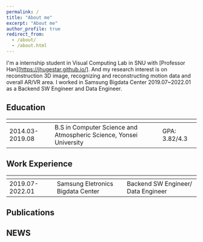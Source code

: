 ```yaml
---
permalink: /
title: "About me"
excerpt: "About me"
author_profile: true
redirect_from: 
  - /about/
  - /about.html
---
```


I'm a internship student in Visual Computing Lab in SNU with [Professor Han][https://jhugestar.github.io/]. And my research interest is on reconstruction 3D image, recognizing and reconstructing motion data and overall AR/VR area. I worked in Samsung Bigdata Center 2019.07~2022.01 as a Backend SW Engineer and Data Engineer. 


Education
---
|<!-- -->|<!-- -->|<!-- -->|
|-----|-----|-----|
|2014.03-2019.08|B.S in Computer Science and Atmospheric Science, Yonsei University|GPA: 3.82/4.3|


Work Experience
---
|<!-- -->|<!-- -->|<!-- -->|
|-----|-----|-----|
|2019.07-2022.01|Samsung Eletronics Bigdata Center|Backend SW Engineer/ Data Engineer|


Publications
---


NEWS
---


